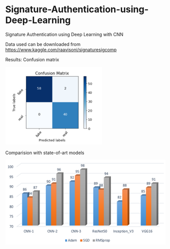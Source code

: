# Signature-Authentication-using-Deep-Learning
Signature Authentication using Deep Learning with CNN


Data used can be downloaded from https://www.kaggle.com/raavisoni/signaturesigcomp


Results:
Confusion matrix

![](images/cm.PNG)

Comparision with state-of-art models


![](images/white1.PNG)
